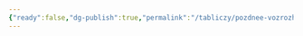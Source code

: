 ```yaml
---
{"ready":false,"dg-publish":true,"permalink":"/tabliczy/pozdnee-vozrozhdenie/portret-kozimo-medichi-starshego/","dgPassFrontmatter":true}
---
```



